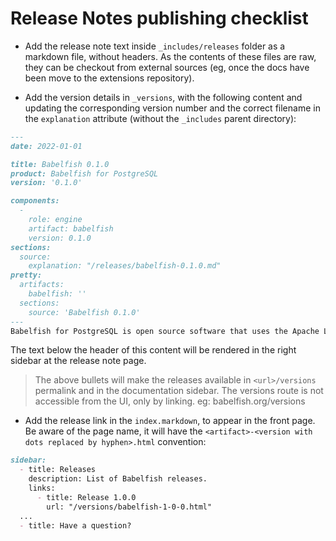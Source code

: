 # Release Notes publishing checklist

- Add the release note text inside `_includes/releases` folder as a markdown file, without headers.
  As the contents of these files are raw, they can be checkout from external sources (eg, once the docs have 
  been move to the extensions repository).

- Add the version details in `_versions`, with the following content and updating the corresponding
  version number and the correct filename in the `explanation` attribute (without the `_includes` parent
  directory):

```markdown
---
date: 2022-01-01

title: Babelfish 0.1.0
product: Babelfish for PostgreSQL
version: '0.1.0'

components:
  -
    role: engine
    artifact: babelfish
    version: 0.1.0
sections:
  source:
    explanation: "/releases/babelfish-0.1.0.md"
pretty:
  artifacts:
    babelfish: ''
  sections:
    source: 'Babelfish 0.1.0'
---
Babelfish for PostgreSQL is open source software that uses the Apache License version 2 (ALv2) and PostgreSQL Licence. ALv2 grants you well-understood usage rights; you can use, modify, extend, embed, monetize, resell, and offer Babelfish for PostgreSQL as part of your products and services. The source for the entire project is available on [GitHub](https://github.com/babelfish-for-postgresql) and you're welcome to build from source for customized deployments. 
```

The text below the header of this content will be rendered in the right sidebar at the release note page.


> The above bullets will make the releases available in `<url>/versions` permalink and in the documentation
sidebar. The versions route is not accessible from the UI, only by linking. eg: babelfish.org/versions

- Add the release link in the `index.markdown`, to appear in the front page. Be aware of the page name, it will
have the `<artifact>-<version with dots replaced by hyphen>.html` convention:

```markdown
sidebar:
  - title: Releases
    description: List of Babelfish releases.
    links:
      - title: Release 1.0.0
        url: "/versions/babelfish-1-0-0.html"
  ...
  - title: Have a question?
```
